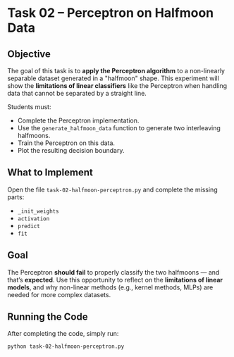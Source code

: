 # Task 02 – Perceptron on Halfmoon Data

## Objective

The goal of this task is to **apply the Perceptron algorithm** to a non-linearly separable dataset generated in a "halfmoon" shape. This experiment will show the **limitations of linear classifiers** like the Perceptron when handling data that cannot be separated by a straight line.

Students must:

- Complete the Perceptron implementation.
- Use the `generate_halfmoon_data` function to generate two interleaving halfmoons.
- Train the Perceptron on this data.
- Plot the resulting decision boundary.

## What to Implement

Open the file `task-02-halfmoon-perceptron.py` and complete the missing parts:

- `_init_weights`
- `activation`
- `predict`
- `fit`

## Goal

The Perceptron **should fail** to properly classify the two halfmoons — and that’s **expected**. Use this opportunity to reflect on the **limitations of linear models**, and why non-linear methods (e.g., kernel methods, MLPs) are needed for more complex datasets.

## Running the Code

After completing the code, simply run:

```bash
python task-02-halfmoon-perceptron.py
